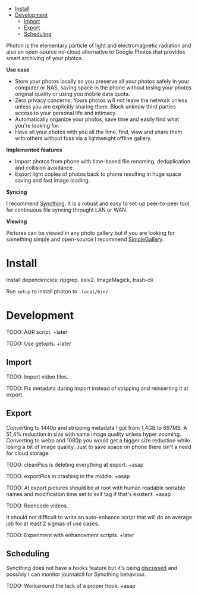 
<!-- TOC GitLab -->

- [Install](#install)
- [Development](#development)
    - [Import](#import)
    - [Export](#export)
    - [Scheduling](#scheduling)

<!-- /TOC -->

Photon is the elementary particle of light and electromagnetic radiation and also an open-source no-cloud alternative to Google Photos that provides smart archiving of your photos.

**Use case**
- Store your photos locally so you preserve all your photos safely in your computer or NAS, saving space in the phone without losing your photos original quality or using you mobile data quota.
- Zero privacy concerns. Yours photos will not leave the network unless unless you are explicitly sharing them. Block unknow third parties access to your personal life and intimacy. 
- Automatically organize your photos, save time and easily find what you're looking for.
- Have all your photos with you all the time, find, view and share them with others without fuss via a lightweight offline gallery. 

**Implemented features**
- Import photos from phone with time-based file renaming, deduplication and collision avoidance.
- Export light copies of photos back to phone resulting in huge space saving and fast image loading.

**Syncing**

I recommend [Syncthing](https://github.com/syncthing/syncthing). It is a robust and easy to set-up peer-to-peer tool for continuous file syncing throught LAN or WAN.

**Viewing**

Pictures can be viewed in any photo gallery but if you are looking for something simple and open-source I recommend [SimpleGallery](https://github.com/SimpleMobileTools/Simple-Gallery).

# Install
Install dependencies: ripgrep, exiv2, ImageMagick, trash-cli

Run `setup` to install photon to `.local/bin/`

# Development
TODO: AUR script. +later

TODO: Use getopts. +later

## Import
TODO: Import video files.

TODO: Fix metadata during import instead of stripping and reinserting it at export.

## Export
Converting to 1440p and stripping metadata I got from 1,4GB to 697MB. A 51,4% reduction in size with same image quality unless hyper zooming. Converting to webp and 1080p you would get a bigger size reduction while losing a bit of image quality. Just to save space on phone there isn't a need for cloud storage.

TODO: cleanPics is deleting everything at export. +asap

TODO: exportPics in crashing in the middle. +asap

TODO: At export pictures should be at root with human readable sortable names and modification time set to exif tag if that's existent. +asap

TODO: Reencode videos.

It should not difficult to write an auto-enhance script that will do an average job for at least 2 sigmas of use cases.

TODO: Experiment with enhancement scripts. +later

## Scheduling
Syncthing does not have a hooks feature but it's being [discussed](https://github.com/syncthing/syncthing/issues/5601) and possibly I can monitor journalctl for Syncthing behaviour.

TODO: Workaround the lack of a proper hook. +asap


